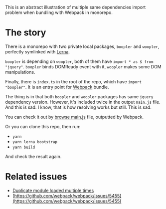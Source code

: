 This is an abstract illustration of multiple same dependencies import problem when bundling with Webpack in monorepo.

# The story
There is a monorepo with two private local packages, `boopler` and `woopler`, perfectly symlinked with [Lerna](https://lernajs.io/).

`boopler` is depending on `woopler`, both of them have `import * as $ from "jquery"`. `boopler` binds DOMReady event with it, `woopler` makes some DOM manipulations.

Finally, there is `index.ts` in the root of the repo, which have `import "boopler"`. It is an entry point for [Webpack](https://webpack.js.org/) bundle.

The thing is in that both `boopler` and `woopler` packages has same `jquery` dependency version. However, it's included twice in the output `main.js` file. And this is sad. I know, that is how resolving works but still. This is sad.

You can check it out by [browse main.js](https://github.com/ru-web-designer/lerna-webpack-typescript/blob/master/dist/main.js) file, outputted by Webpack.

Or you can clone this repo, then run:
   * `yarn`
   * `yarn lerna bootstrap`
   * `yarn build`
   
And check the result again.

# Related issues

* [Duplicate module loaded multiple times](https://github.com/webpack/webpack/issues/2134)
* [https://github.com/webpack/webpack/issues/5455](https://github.com/webpack/webpack/issues/5455)